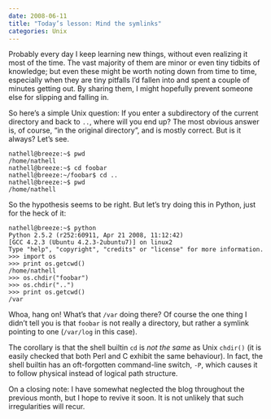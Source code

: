 ```yaml
---
date: 2008-06-11
title: "Today’s lesson: Mind the symlinks"
categories: Unix
---
```


Probably every day I keep learning new things, without even realizing it most of the time. The vast majority of them are minor or even tiny tidbits of knowledge; but even these might be worth noting down from time to time, especially when they are tiny pitfalls I’d fallen into and spent a couple of minutes getting out. By sharing them, I might hopefully prevent someone else for slipping and falling in.

So here’s a simple Unix question: If you enter a subdirectory of the current directory and back to `..`, where will you end up? The most obvious answer is, of course, “in the original directory”, and is mostly correct. But is it always? Let’s see.

```nohighlight
nathell@breeze:~$ pwd
/home/nathell
nathell@breeze:~$ cd foobar
nathell@breeze:~/foobar$ cd ..
nathell@breeze:~$ pwd
/home/nathell
```

So the hypothesis seems to be right. But let’s try doing this in Python, just for the heck of it:

```nohighlight
nathell@breeze:~$ python
Python 2.5.2 (r252:60911, Apr 21 2008, 11:12:42)
[GCC 4.2.3 (Ubuntu 4.2.3-2ubuntu7)] on linux2
Type "help", "copyright", "credits" or "license" for more information.
>>> import os
>>> print os.getcwd()
/home/nathell
>>> os.chdir("foobar")
>>> os.chdir("..")
>>> print os.getcwd()
/var
```

Whoa, hang on! What’s that `/var` doing there? Of course the one thing I didn’t tell you is that `foobar` is not really a directory, but rather a symlink pointing to one (`/var/log` in this case).

The corollary is that the shell builtin `cd` is _not the same_ as Unix `chdir()` (it is easily checked that both Perl and C exhibit the same behaviour). In fact, the shell builtin has an oft-forgotten command-line switch, `-P`, which causes it to follow physical instead of logical path structure.

On a closing note: I have somewhat neglected the blog throughout the previous month, but I hope to revive it soon. It is not unlikely that such irregularities will recur.

